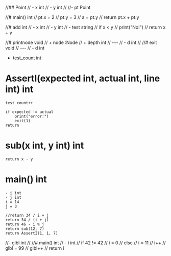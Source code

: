 //## Point
//  - x int
//  - y int
//
//- pt Point

//# main() int
//  pt.x = 2
//  pt.y = 3
//  a = pt.y
//  return pt.x + pt.y

//# add int
//    - x int
//    - y int
//        - test string
//        if x < y
//            print("No!")
//        return x + y

//# printnode void
//  + node :Node
//  + depth int
//  ---
//  - d int
//
//# exit void
//  ---
//  - d int

- test_count int

# AssertI(expected int, actual int, line int) int
    test_count++

    if expected != actual
        print("error:")
        exit(1)
    return

# sub(x int, y int) int
    return x - y

# main() int
    - i int
    - j int
    i = 14
    j = 3

    //return 34 / i + j
    return 34 / (i + j)
    return 46 - i % j
    return sub(12, 7)
    return AssertI(1, 1, 7)

//- glbl int
//
//# main() int
//  - i int
//  if 42 != 42
//    i = 0
//  else
//    i = 11
//  i++
//  glbl = 99
//  glbl++
//  return i
